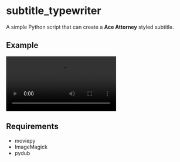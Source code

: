 # subtitle_typewriter

A simple Python script that can create a **Ace Attorney** styled subtitle.

## Example

<video src="./example/helloworld.mov"></video>

## Requirements

- moviepy
- ImageMagick
- pydub
